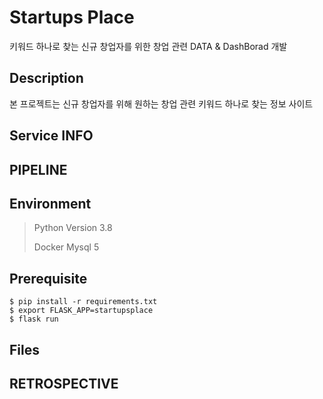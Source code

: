 

# Startups Place
키워드 하나로 찾는 신규 창업자를 위한 창업 관련 DATA &amp; DashBorad 개발

## Description
본 프로젝트는 신규 창업자를 위해 원하는 창업 관련 키워드 하나로 찾는 정보 사이트

## Service INFO


## PIPELINE


## Environment

> Python Version 3.8
>
> Docker Mysql 5


## Prerequisite
```
$ pip install -r requirements.txt
$ export FLASK_APP=startupsplace
$ flask run
```


## Files


## RETROSPECTIVE


